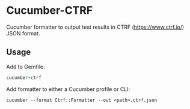 # Cucumber-CTRF

Cucumber formatter to output test results in CTRF (https://www.ctrf.io/) JSON format.

## Usage

Add to Gemfile:

```ruby
cucumber-ctrf
```

Add formatter to either a Cucumber profile or CLI:

```
cucumber --format Ctrf::Formatter --out <path>.ctrf.json
```

